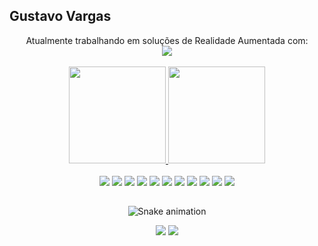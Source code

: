 ## Gustavo Vargas


<div align="center">
	<div class="container">
 		 <div class="row justify-content-md-center">
			 <div class="col justify-content-md-center">
		  Atualmente trabalhando em soluções de Realidade Aumentada com: 
			</div>
			 <div class="col justify-content-md-center">
  <a target="_blank"><img src="https://img.shields.io/badge/unity-%23000000.svg?style=for-the-badge&logo=unity&logoColor=white" target="_blank"></a>			</div>
		</div>
	</div>
<br>

  <a href="https://github.com/guvargas">

<img height="155em" src="https://github-readme-stats.vercel.app/api?username=guvargas&show_icons=true&theme=tokyonight&include_all_commits=true&count_private=true&hide=stars,issues"/>
  <img height="155em" src="https://github-readme-stats.vercel.app/api/top-langs/?username=guvargas&layout=compact&langs_count=7&theme=tokyonight"/>
<div>
	<br>
	  <a target="_blank"><img src="https://img.shields.io/badge/unity-%23000000.svg?style=for-the-badge&logo=unity&logoColor=white" target="_blank"></a>
	  <a target="_blank"><img src="https://img.shields.io/badge/unrealengine-%23313131.svg?style=for-the-badge&logo=unrealengine&logoColor=white"></a>
	  <a target="_blank"><img src="https://img.shields.io/badge/Android%20Studio-3DDC84.svg?style=for-the-badge&logo=android-studio&logoColor=white" target="_blank"></a>
	  <a target="_blank"><img src="https://img.shields.io/badge/Firebase-039BE5?style=for-the-badge&logo=Firebase&logoColor=white" target="_blank"></a>
	  <a target="_blank"><img src="https://img.shields.io/badge/node.js-6DA55F?style=for-the-badge&logo=node.js&logoColor=white" target="_blank"></a>
	  <a target="_blank"><img src="https://img.shields.io/badge/latex-%23008080.svg?style=for-the-badge&logo=latex&logoColor=white" target="_blank"></a>
	  <a target="_blank"><img src="https://img.shields.io/badge/jira-%230A0FFF.svg?style=for-the-badge&logo=jira&logoColor=white" target="_blank"></a>
	  <a target="_blank"><img src="https://img.shields.io/badge/adobe%20photoshop-%2331A8FF.svg?style=for-the-badge&logo=adobe%20photoshop&logoColor=white" target="_blank"></a>
	  <a target="_blank"><img src="https://img.shields.io/badge/postgres-%23316192.svg?style=for-the-badge&logo=postgresql&logoColor=white" target="_blank"></a>
	  <a target="_blank"><img src="https://img.shields.io/badge/java-%23ED8B00.svg?style=for-the-badge&logo=java&logoColor=white" target="_blank"></a>
	  <a target="_blank"><img src="https://img.shields.io/badge/javascript-%23323330.svg?style=for-the-badge&logo=javascript&logoColor=%23F7DF1E" target="_blank"></a>

</div>
     
  
  ##
 
<div> 
 
  ![Snake animation](https://github.com/guvargas/guvargas/blob/output/github-contribution-grid-snake.svg)

</div>
	   <a href="https://instagram.com/1gvargas" target="_blank"><img src="https://img.shields.io/badge/-Instagram-%23E4405F?style=for-the-badge&logo=instagram&logoColor=white" target="_blank"></a>
  <a href = "mailto:gupontoandrade00@gmail.com"><img src="https://img.shields.io/badge/-Gmail-%23333?style=for-the-badge&logo=gmail&logoColor=white" target="_blank"></a>
 </div>
  
